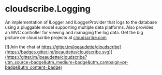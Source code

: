 # cloudscribe.Logging
An implementation of ILogger and ILoggerProvider that logs to the database using a pluggable model supporting multiple data platforms. Also provides an MVC controller for viewing and managing the log data. Get the big picture on cloudscribe projects at [cloudscribe.com](https://www.cloudscribe.com)

[![Join the chat at https://gitter.im/joeaudette/cloudscribe](https://badges.gitter.im/joeaudette/cloudscribe.svg)](https://gitter.im/joeaudette/cloudscribe?utm_source=badge&utm_medium=badge&utm_campaign=pr-badge&utm_content=badge)
